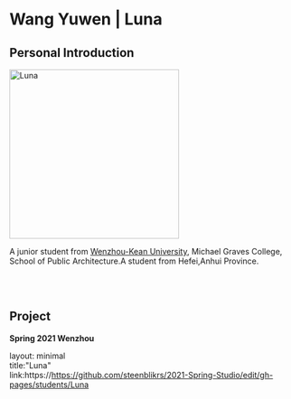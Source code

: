 # Wang Yuwen | Luna

## Personal Introduction
  <img alt="Luna" src="https://raw.githubusercontent.com/steenblikrs/2021-Spring-Studio/gh-pages/students/Luna/e48a3228e18c8a2cca99b834fbb9f26.jpg" width="300">

  
  A junior student from [Wenzhou-Kean University](http://www.wku.edu.cn/), Michael Graves College, School of Public Architecture.A student from Hefei,Anhui Province.

<br>

<br>

## Project
**Spring 2021 Wenzhou**














































layout: minimal    
title:"Luna"  
link:https://https://github.com/steenblikrs/2021-Spring-Studio/edit/gh-pages/students/Luna

